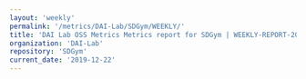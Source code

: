 ```yaml
---
layout: 'weekly'
permalink: '/metrics/DAI-Lab/SDGym/WEEKLY/'
title: 'DAI Lab OSS Metrics Metrics report for SDGym | WEEKLY-REPORT-2019-12-22'
organization: 'DAI-Lab'
repository: 'SDGym'
current_date: '2019-12-22'
---
```

